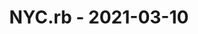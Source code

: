 ---
layout: post
title: NYC.rb - 2021-03-10
datetime: '2021-03-10T17:30:00-05:00'
name: NYC.rb
external_url: https://www.meetup.com/NYC-rb/events/276295799/
online_event: true
year_month: 2021-03
---